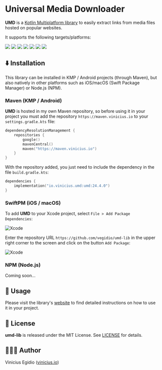 # Universal Media Downloader

**UMD** is a [Kotlin Multiplatform library](https://github.com/Kotlin/multiplatform-library-template) to easily extract links from media files hosted on popular websites.

It supports the following targets/platforms:

![](https://img.shields.io/badge/JVM-7F52FF?&style=for-the-badge&logo=kotlin&logoColor=white) ![](https://img.shields.io/badge/Android-34A853?style=for-the-badge&logo=android&logoColor=white) ![](https://img.shields.io/badge/iOS-FFFFFF?style=for-the-badge&logo=apple&logoColor=black) ![](https://img.shields.io/badge/macOS-000000?style=for-the-badge&logo=macos&logoColor=white) ![](https://img.shields.io/badge/Linux-FCC624?style=for-the-badge&logo=linux&logoColor=black) ![](https://img.shields.io/badge/Windows-0078D4?style=for-the-badge&logo=windows&logoColor=white) ![](https://img.shields.io/badge/TypeScript-3178C6?style=for-the-badge&logo=typescript&logoColor=white)

## ⬇️ Installation

This library can be installed in KMP / Android projects (through Maven), but also natively in other platforms such as iOS/macOS (Swift Package Manager) or Node.js (NPM).

### Maven (KMP / Android)

**UMD** is hosted in my own Maven repository, so before using it in your project you must add the repository `https://maven.vinicius.io` to your `settings.gradle.kts` file:

```kotlin
dependencyResolutionManagement {
    repositories {
        google()
        mavenCentral()
        maven("https://maven.vinicius.io")
    }
}
```

With the repository added, you just need to include the dependency in the file `build.gradle.kts`:

```kotlin
dependencies {
    implementation("io.vinicius.umd:umd:24.4.0")
}
```

### SwiftPM (iOS / macOS)

To add **UMD** to your Xcode project, select `File > Add Package Dependencies`:

![Xcode](docs/images/spm1.avif)

Enter the repository URL `https://github.com/vegidio/umd-lib` in the upper right corner to the screen and click on the button `Add Package`:

![Xcode](docs/images/spm2.avif)

### NPM (Node.js)

Coming soon...

## 🤖 Usage

Please visit the library's [website](https://vegidio.github.io/umd-lib) to find detailed instructions on how to use it in your project.

## 📝 License

**umd-lib** is released under the MIT License. See [LICENSE](LICENSE) for details.

## 👨🏾‍💻 Author

Vinicius Egidio ([vinicius.io](http://vinicius.io))
